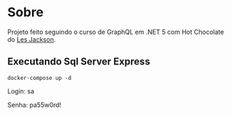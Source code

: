 # Sobre

Projeto feito seguindo o curso de GraphQL em .NET 5 com Hot Chocolate do [Les Jackson](https://www.youtube.com/watch?v=HuN94qNwQmM).

## Executando Sql Server Express

    docker-compose up -d

Login: sa

Senha: pa55w0rd!